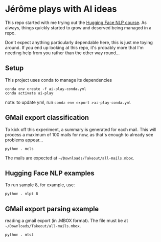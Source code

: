 # Jérôme plays with AI ideas

This repo started with me trying out the [Hugging Face NLP course](https://huggingface.co/learn/nlp-course). As always, things quickly started
to grow and deserved being managed in a repo.

Don't expect anything particularly dependable here, this is just me toying 
around. If you end up looking at this repo, it's probably more that I'm needing help from you rather than the other way round...

## Setup

This project uses conda to manage its dependencies

```
conda env create -f ai-play-conda.yml
conda activate ai-play
```

note: to update yml, run `conda env export >ai-play-conda.yml`

## GMail export classification

To kick off this experiment, a summary is generated for each mail. This will process a maximum 
of 100 mails for now, as that's enough to already see problems appear...
```
python . mcls
```
The mails are expected at `~/Downloads/Takeout/all-mails.mbox`.


## Hugging Face NLP examples

To run sample 8, for example, use:
```
python . nlpt 8
```

## GMail export parsing example

reading a gmail export (in .MBOX format). The file must be at `~/Downloads/Takeout/all-mails.mbox`.
```
python . mtst
```

